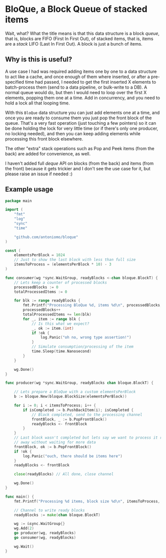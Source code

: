 # BloQue, a Block Queue of stacked items

Wait, what? What the title means is that this data structure is a block _queue_,
that is, blocks are FIFO (First In First Out), of stacked items, that is, items
are a _stack_ LIFO (Last In First Out). A block is just a bunch of items.

## Why is this is useful?

A use case I had was required adding items one by one to a data structure to act
like a cache, and once enough of them where inserted, or after a pre-specified
time had passed, I needed to get the first inserted X elements to batch-process
them (send to a data pipeline, or bulk-write to a DB). A normal queue would do,
but then I would need to loop over the first X elements, popping them one at a
time. Add in concurrency, and you need to hold a lock all that looping time.

With this `BloQue` data structure you can just add elements one at a time, and
once you are ready to consume them you just pop the front block of the queue.
That's a very fast operation (just touching a few pointers) so it can be done
holding the lock for very little time (or if there's only one producer, no
locking needed), and then you can keep adding elements while processing this
front block elsewhere.

The other "extra" stack operations such as Pop and Peek items (from the back)
are added for convenience, as well.

I haven't added full _deque_ API on blocks (from the back) and items (from the
front) because it gets trickier and I don't see the use case for it, but please
raise an issue if needed :)

## Example usage

```go
package main

import (
	"fmt"
	"log"
	"sync"
	"time"

	"github.com/antoniomo/bloque"
)

const (
	elementsPerBlock = 1024
	// Just to show the last block with less than full size
	itemsToProcess = (elementsPerBlock * 10) - 3
)

func consumer(wg *sync.WaitGroup, readyBlocks <-chan bloque.BlockT) {
	// Lets keep a counter of processed blocks
	processedBlocks := 0
	totalProcessedItems := 0

	for blk := range readyBlocks {
		fmt.Printf("Processing BloQue %d, items %d\n", processedBlocks, len(blk))
		processedBlocks++
		totalProcessedItems += len(blk)
		for _, item := range blk {
			// Is this what we expect?
			_, ok := item.(int)
			if !ok {
				log.Panic("oh no, wrong type assertion!")
			}
			// Simulate consumption/processing of the item
			time.Sleep(time.Nanosecond)
		}
	}

	wg.Done()
}

func producer(wg *sync.WaitGroup, readyBlocks chan bloque.BlockT) {

	// Lets prepare a BloQue with a custom elementsPerBlock
	b := bloque.New(bloque.BlockSize(elementsPerBlock))

	for i := 0; i < itemsToProcess; i++ {
		if isCompleted := b.PushBackItem(i); isCompleted {
			// Block completed, send to the processing channel
			frontBlock, _ := b.PopFrontBlock()
			readyBlocks <- frontBlock
		}
	}
	// Last block wasn't completed but lets say we want to process it right
	// away without waiting for more data
	frontBlock, ok := b.PopFrontBlock()
	if !ok {
		log.Panic("ouch, there should be items here")
	}
	readyBlocks <- frontBlock

	close(readyBlocks) // All done, close channel

	wg.Done()
}

func main() {
	fmt.Printf("Processing %d items, block size %d\n", itemsToProcess, elementsPerBlock)

	// Channel to write ready blocks
	readyBlocks := make(chan bloque.BlockT)

	wg := &sync.WaitGroup{}
	wg.Add(2)
	go producer(wg, readyBlocks)
	go consumer(wg, readyBlocks)

	wg.Wait()
}

```

